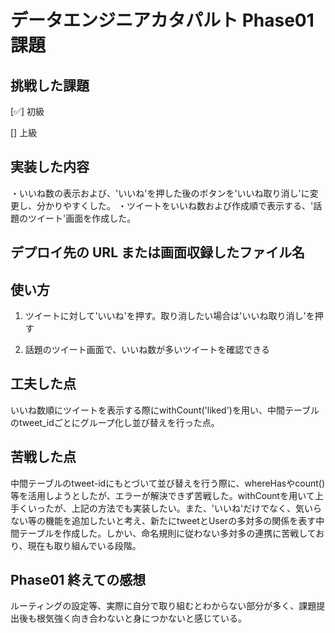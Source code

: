 # データエンジニアカタパルト Phase01 課題

## 挑戦した課題

[✅] 初級

[] 上級

## 実装した内容
・いいね数の表示および、'いいね'を押した後のボタンを'いいね取り消し'に変更し、分かりやすくした。
・ツイートをいいね数および作成順で表示する、'話題のツイート'画面を作成した。

## デプロイ先の URL または画面収録したファイル名

## 使い方

1. ツイートに対して'いいね'を押す。取り消したい場合は'いいね取り消し'を押す

2. 話題のツイート画面で、いいね数が多いツイートを確認できる


## 工夫した点
いいね数順にツイートを表示する際にwithCount('liked')を用い、中間テーブルのtweet_idごとにグループ化し並び替えを行った点。

## 苦戦した点
中間テーブルのtweet-idにもとづいて並び替えを行う際に、whereHasやcount()等を活用しようとしたが、エラーが解決できず苦戦した。withCountを用いて上手くいったが、上記の方法でも実装したい。また、'いいね'だけでなく、気いらない等の機能を追加したいと考え、新たにtweetとUserの多対多の関係を表す中間テーブルを作成した。しかい、命名規則に従わない多対多の連携に苦戦しており、現在も取り組んでいる段階。


## Phase01 終えての感想
ルーティングの設定等、実際に自分で取り組むとわからない部分が多く、課題提出後も根気強く向き合わないと身につかないと感じている。